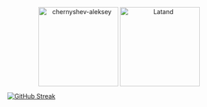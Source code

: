 <p align="center"><img height="180em" src="https://github-readme-stats.vercel.app/api?username=chernyshev-aleksey&show_icons=true&bg_color=20,ffffff,b1b1b3,eddddc&title_color=4169E1&text_color=000000" alt="chernyshev-aleksey" align = "center"/>
<img height="180em" src="https://github-readme-stats.vercel.app/api/top-langs/?username=chernyshev-aleksey&bg_color=20,eddddc,b1b1b3,ffffff&layout=compact&title_color=4169E1&text_color=000000" alt="Latand" align = "center"/></p>

[![GitHub Streak](https://streak-stats.demolab.com/?user=chernyshev-aleksey)](https://git.io/streak-stats)
